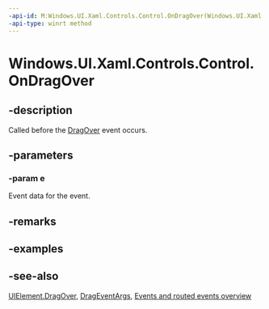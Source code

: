 ```yaml
---
-api-id: M:Windows.UI.Xaml.Controls.Control.OnDragOver(Windows.UI.Xaml.DragEventArgs)
-api-type: winrt method
---
```


<!-- Method syntax
virtual protected void OnDragOver(Windows.UI.Xaml.DragEventArgs e)
-->

# Windows.UI.Xaml.Controls.Control.OnDragOver

## -description
Called before the [DragOver](../windows.ui.xaml/uielement_dragover.md) event occurs.



## -parameters
### -param e
Event data for the event.

## -remarks

## -examples

## -see-also
[UIElement.DragOver](../windows.ui.xaml/uielement_dragover.md), [DragEventArgs](../windows.ui.xaml/drageventargs.md), [Events and routed events overview](/windows/uwp/xaml-platform/events-and-routed-events-overview)
